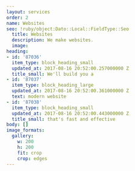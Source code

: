 ```yaml
---
layout: services
order: 2
name: Websites
seo: !ruby/object:Dato::Local::FieldType::Seo
  title: Websites
  description: We make websites.
  image: 
heading:
- id: '87036'
  item_type: block_heading_small
  updated_at: 2017-08-16 20:52:00.257000000 Z
  title_small: We'll build you a
- id: '87037'
  item_type: block_heading_large
  updated_at: 2017-08-16 20:52:00.361000000 Z
  text: modern website
- id: '87038'
  item_type: block_heading_small
  updated_at: 2017-08-16 20:52:00.443000000 Z
  title_small: that's fast and effective
body: []
image_formats:
  gallery:
    w: 200
    h: 200
    fit: crop
    crop: edges
---
```


